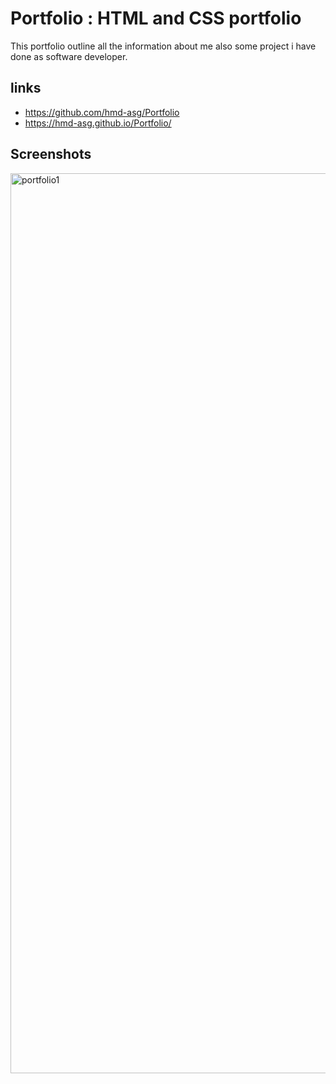 # Portfolio : HTML and CSS portfolio
This portfolio outline all the information about me also some project i have done as software developer.



## links
 * https://github.com/hmd-asg/Portfolio
 * https://hmd-asg.github.io/Portfolio/

 ## Screenshots
<img width="1440" alt="portfolio1" src="https://github.com/hmd-asg/Portfolio/assets/144643533/87af432f-6445-4fb1-ba0f-599de725f89b">
 


